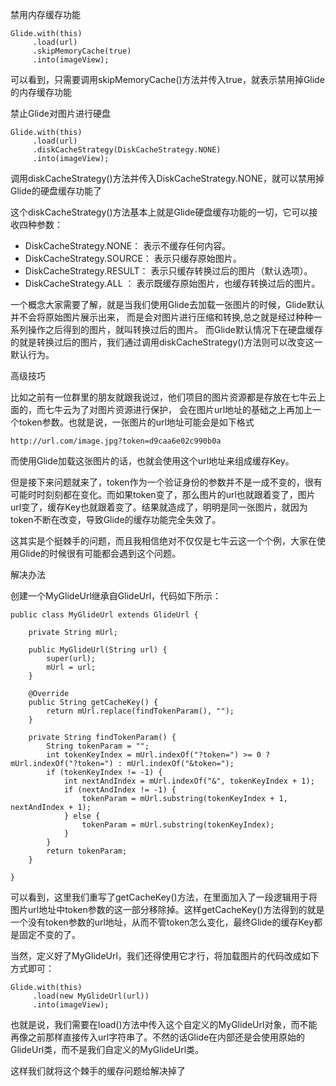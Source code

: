 禁用内存缓存功能

    Glide.with(this)
         .load(url)
         .skipMemoryCache(true)
         .into(imageView);

可以看到，只需要调用skipMemoryCache()方法并传入true，就表示禁用掉Glide的内存缓存功能

禁止Glide对图片进行硬盘

    Glide.with(this)
         .load(url)
         .diskCacheStrategy(DiskCacheStrategy.NONE)
         .into(imageView);

调用diskCacheStrategy()方法并传入DiskCacheStrategy.NONE，就可以禁用掉Glide的硬盘缓存功能了

这个diskCacheStrategy()方法基本上就是Glide硬盘缓存功能的一切，它可以接收四种参数：

* DiskCacheStrategy.NONE： 表示不缓存任何内容。
* DiskCacheStrategy.SOURCE： 表示只缓存原始图片。
* DiskCacheStrategy.RESULT： 表示只缓存转换过后的图片（默认选项）。
* DiskCacheStrategy.ALL ： 表示既缓存原始图片，也缓存转换过后的图片。

一个概念大家需要了解，就是当我们使用Glide去加载一张图片的时候，Glide默认并不会将原始图片展示出来，
而是会对图片进行压缩和转换,总之就是经过种种一系列操作之后得到的图片，就叫转换过后的图片。
而Glide默认情况下在硬盘缓存的就是转换过后的图片，我们通过调用diskCacheStrategy()方法则可以改变这一默认行为。


高级技巧

比如之前有一位群里的朋友就跟我说过，他们项目的图片资源都是存放在七牛云上面的，而七牛云为了对图片资源进行保护，
会在图片url地址的基础之上再加上一个token参数。也就是说，一张图片的url地址可能会是如下格式

    http://url.com/image.jpg?token=d9caa6e02c990b0a


而使用Glide加载这张图片的话，也就会使用这个url地址来组成缓存Key。

但是接下来问题就来了，token作为一个验证身份的参数并不是一成不变的，很有可能时时刻刻都在变化。而如果token变了，那么图片的url也就跟着变了，图片url变了，缓存Key也就跟着变了。结果就造成了，明明是同一张图片，就因为token不断在改变，导致Glide的缓存功能完全失效了。

这其实是个挺棘手的问题，而且我相信绝对不仅仅是七牛云这一个个例，大家在使用Glide的时候很有可能都会遇到这个问题。

解决办法

创建一个MyGlideUrl继承自GlideUrl，代码如下所示：

    public class MyGlideUrl extends GlideUrl {

        private String mUrl;

        public MyGlideUrl(String url) {
            super(url);
            mUrl = url;
        }

        @Override
        public String getCacheKey() {
            return mUrl.replace(findTokenParam(), "");
        }

        private String findTokenParam() {
            String tokenParam = "";
            int tokenKeyIndex = mUrl.indexOf("?token=") >= 0 ? mUrl.indexOf("?token=") : mUrl.indexOf("&token=");
            if (tokenKeyIndex != -1) {
                int nextAndIndex = mUrl.indexOf("&", tokenKeyIndex + 1);
                if (nextAndIndex != -1) {
                    tokenParam = mUrl.substring(tokenKeyIndex + 1, nextAndIndex + 1);
                } else {
                    tokenParam = mUrl.substring(tokenKeyIndex);
                }
            }
            return tokenParam;
        }

    }

 可以看到，这里我们重写了getCacheKey()方法，在里面加入了一段逻辑用于将图片url地址中token参数的这一部分移除掉。这样getCacheKey()方法得到的就是一个没有token参数的url地址，从而不管token怎么变化，最终Glide的缓存Key都是固定不变的了。

 当然，定义好了MyGlideUrl，我们还得使用它才行，将加载图片的代码改成如下方式即可：

    Glide.with(this)
         .load(new MyGlideUrl(url))
         .into(imageView);

 也就是说，我们需要在load()方法中传入这个自定义的MyGlideUrl对象，而不能再像之前那样直接传入url字符串了。不然的话Glide在内部还是会使用原始的GlideUrl类，而不是我们自定义的MyGlideUrl类。

 这样我们就将这个棘手的缓存问题给解决掉了